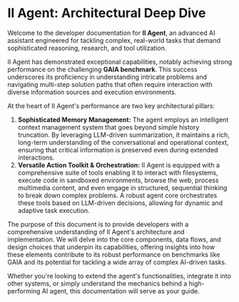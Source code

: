 # II Agent: Architectural Deep Dive

Welcome to the developer documentation for **II Agent**, an advanced AI assistant engineered for tackling complex, real-world tasks that demand sophisticated reasoning, research, and tool utilization.

II Agent has demonstrated exceptional capabilities, notably achieving strong performance on the challenging **GAIA benchmark**. This success underscores its proficiency in understanding intricate problems and navigating multi-step solution paths that often require interaction with diverse information sources and execution environments.

At the heart of II Agent's performance are two key architectural pillars:

1.  **Sophisticated Memory Management:** The agent employs an intelligent context management system that goes beyond simple history truncation. By leveraging LLM-driven summarization, it maintains a rich, long-term understanding of the conversational and operational context, ensuring that critical information is preserved even during extended interactions.
2.  **Versatile Action Toolkit & Orchestration:** II Agent is equipped with a comprehensive suite of tools enabling it to interact with filesystems, execute code in sandboxed environments, browse the web, process multimedia content, and even engage in structured, sequential thinking to break down complex problems. A robust agent core orchestrates these tools based on LLM-driven decisions, allowing for dynamic and adaptive task execution.

The purpose of this document is to provide developers with a comprehensive understanding of II Agent's architecture and implementation. We will delve into the core components, data flows, and design choices that underpin its capabilities, offering insights into how these elements contribute to its robust performance on benchmarks like GAIA and its potential for tackling a wide array of complex AI-driven tasks.

Whether you're looking to extend the agent's functionalities, integrate it into other systems, or simply understand the mechanics behind a high-performing AI agent, this documentation will serve as your guide.
